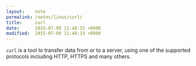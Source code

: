 ```yaml
---
layout:    note
permalink: /notes/linux/curl/
title:     curl
date:      2015-07-09 11:48:33 +0800
modified:  2015-07-09 11:48:33 +0800
---
```


`curl` is a tool to transfer data from or to a server, using one of the supported protocols including HTTP, HTTPS and many others.
